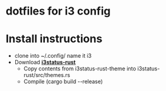 # dotfiles for i3 config

# Install instructions
* clone into ~/.config/ name it i3
* Download [**i3status-rust**](https://github.com/greshake/i3status-rust)
  * Copy contents from i3status-rust-theme into i3status-rust/src/themes.rs
  * Compile (cargo build --release)
